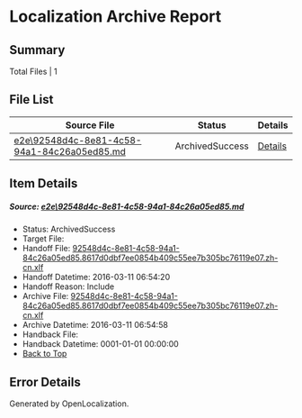 # <a name='report-top'></a> Localization Archive Report

## Summary
 Total Files | 1

## File List
 Source File | Status | Details 
 ----------- | ------ | ------- 
 [e2e\92548d4c-8e81-4c58-94a1-84c26a05ed85.md](https://github.com/OpenLocalizationTest/oltest/blob/8a6f63b2721396b7fb69481630945c9b864d7798/e2e/92548d4c-8e81-4c58-94a1-84c26a05ed85.md) | ArchivedSuccess | [Details](#4eb59869aa60326a45895d6adaf2e2e7dece7f364)

## Item Details
##### <a name='4eb59869aa60326a45895d6adaf2e2e7dece7f364'></a> Source: [e2e\92548d4c-8e81-4c58-94a1-84c26a05ed85.md](https://github.com/OpenLocalizationTest/oltest/blob/8a6f63b2721396b7fb69481630945c9b864d7798/e2e/92548d4c-8e81-4c58-94a1-84c26a05ed85.md)
* Status: ArchivedSuccess
* Target File: 
* Handoff File: [92548d4c-8e81-4c58-94a1-84c26a05ed85.8617d0dbf7ee0854b409c55ee7b305bc76119e07.zh-cn.xlf](https://github.com/OpenLocalizationTestOrg/olhandoff/blob/e9c49bd583487ed77bdfbcb9bc19b4ccd2f0af56/ol-handoff/OpenLocalizationTestOrg/oltest.zh-cn/xinjiang/ht/92548d4c-8e81-4c58-94a1-84c26a05ed85.8617d0dbf7ee0854b409c55ee7b305bc76119e07.zh-cn.xlf)
* Handoff Datetime: 2016-03-11 06:54:20
* Handoff Reason: Include
* Archive File: [92548d4c-8e81-4c58-94a1-84c26a05ed85.8617d0dbf7ee0854b409c55ee7b305bc76119e07.zh-cn.xlf](https://github.com/OpenLocalizationTestOrg/olhandoff/blob/9cdef419453eee2ba4496f73859f9bd826aa99b5/ol-handoff/OpenLocalizationTestOrg/oltest.zh-cn/xinjiang/ht/archive/92548d4c-8e81-4c58-94a1-84c26a05ed85.8617d0dbf7ee0854b409c55ee7b305bc76119e07.zh-cn.xlf)
* Archive Datetime: 2016-03-11 06:54:58
* Handback File: 
* Handback Datetime: 0001-01-01 00:00:00
* [Back to Top](#report-top)


## Error Details

Generated by OpenLocalization.
